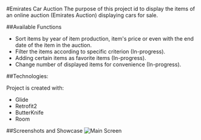 #Emirates Car Auction
The purpose of this project id to display the items of an online auction (Emirates Auction) displaying cars for sale.


##Available Functions

* Sort items by year of item production, item's price or even with the end date of the item in the auction.
* Filter the items according to specific criterion (In-progress). 
* Adding certain items as favorite items (In-progress).
* Change number of displayed items for convenience (In-progress).


##Technologies:

Project is created with:
* Glide
* Retrofit2
* ButterKnife
* Room


##Screenshots and Showcase
![Main Screen](Screenshots/1.jpeg)

